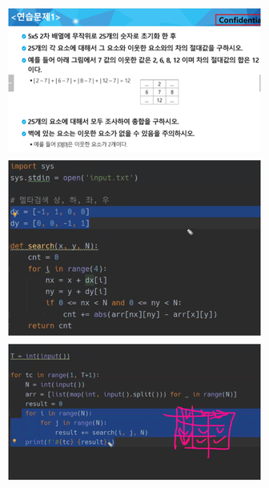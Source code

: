 ![image-20220214174152556](problem.assets/image-20220214174152556.png)



![image-20220214163457751](problem.assets/image-20220214163457751.png)





![image-20220214163421126](problem.assets/image-20220214163421126.png)